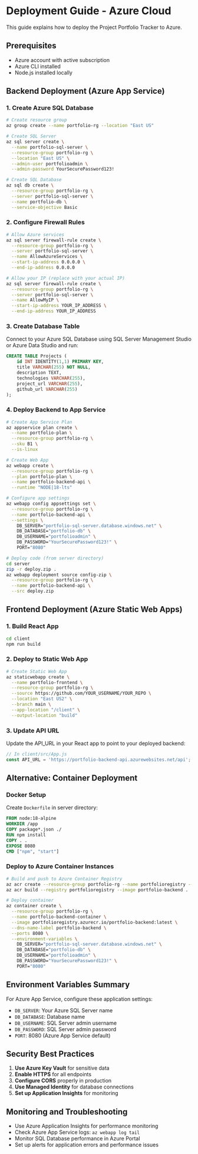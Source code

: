 # Deployment Guide - Azure Cloud

This guide explains how to deploy the Project Portfolio Tracker to Azure.

## Prerequisites

- Azure account with active subscription
- Azure CLI installed
- Node.js installed locally

## Backend Deployment (Azure App Service)

### 1. Create Azure SQL Database

```bash
# Create resource group
az group create --name portfolio-rg --location "East US"

# Create SQL Server
az sql server create \
  --name portfolio-sql-server \
  --resource-group portfolio-rg \
  --location "East US" \
  --admin-user portfolioadmin \
  --admin-password YourSecurePassword123!

# Create SQL Database
az sql db create \
  --resource-group portfolio-rg \
  --server portfolio-sql-server \
  --name portfolio-db \
  --service-objective Basic
```

### 2. Configure Firewall Rules

```bash
# Allow Azure services
az sql server firewall-rule create \
  --resource-group portfolio-rg \
  --server portfolio-sql-server \
  --name AllowAzureServices \
  --start-ip-address 0.0.0.0 \
  --end-ip-address 0.0.0.0

# Allow your IP (replace with your actual IP)
az sql server firewall-rule create \
  --resource-group portfolio-rg \
  --server portfolio-sql-server \
  --name AllowMyIP \
  --start-ip-address YOUR_IP_ADDRESS \
  --end-ip-address YOUR_IP_ADDRESS
```

### 3. Create Database Table

Connect to your Azure SQL Database using SQL Server Management Studio or Azure Data Studio and run:

```sql
CREATE TABLE Projects (
    id INT IDENTITY(1,1) PRIMARY KEY,
    title VARCHAR(255) NOT NULL,
    description TEXT,
    technologies VARCHAR(255),
    project_url VARCHAR(255),
    github_url VARCHAR(255)
);
```

### 4. Deploy Backend to App Service

```bash
# Create App Service Plan
az appservice plan create \
  --name portfolio-plan \
  --resource-group portfolio-rg \
  --sku B1 \
  --is-linux

# Create Web App
az webapp create \
  --resource-group portfolio-rg \
  --plan portfolio-plan \
  --name portfolio-backend-api \
  --runtime "NODE|18-lts"

# Configure app settings
az webapp config appsettings set \
  --resource-group portfolio-rg \
  --name portfolio-backend-api \
  --settings \
    DB_SERVER="portfolio-sql-server.database.windows.net" \
    DB_DATABASE="portfolio-db" \
    DB_USERNAME="portfolioadmin" \
    DB_PASSWORD="YourSecurePassword123!" \
    PORT="8080"

# Deploy code (from server directory)
cd server
zip -r deploy.zip .
az webapp deployment source config-zip \
  --resource-group portfolio-rg \
  --name portfolio-backend-api \
  --src deploy.zip
```

## Frontend Deployment (Azure Static Web Apps)

### 1. Build React App

```bash
cd client
npm run build
```

### 2. Deploy to Static Web App

```bash
# Create Static Web App
az staticwebapp create \
  --name portfolio-frontend \
  --resource-group portfolio-rg \
  --source https://github.com/YOUR_USERNAME/YOUR_REPO \
  --location "East US2" \
  --branch main \
  --app-location "/client" \
  --output-location "build"
```

### 3. Update API URL

Update the API_URL in your React app to point to your deployed backend:

```javascript
// In client/src/App.js
const API_URL = 'https://portfolio-backend-api.azurewebsites.net/api';
```

## Alternative: Container Deployment

### Docker Setup

Create `Dockerfile` in server directory:

```dockerfile
FROM node:18-alpine
WORKDIR /app
COPY package*.json ./
RUN npm install
COPY . .
EXPOSE 8080
CMD ["npm", "start"]
```

### Deploy to Azure Container Instances

```bash
# Build and push to Azure Container Registry
az acr create --resource-group portfolio-rg --name portfolioregistry --sku Basic
az acr build --registry portfolioregistry --image portfolio-backend .

# Deploy container
az container create \
  --resource-group portfolio-rg \
  --name portfolio-backend-container \
  --image portfolioregistry.azurecr.io/portfolio-backend:latest \
  --dns-name-label portfolio-backend \
  --ports 8080 \
  --environment-variables \
    DB_SERVER="portfolio-sql-server.database.windows.net" \
    DB_DATABASE="portfolio-db" \
    DB_USERNAME="portfolioadmin" \
    DB_PASSWORD="YourSecurePassword123!" \
    PORT="8080"
```

## Environment Variables Summary

For Azure App Service, configure these application settings:

- `DB_SERVER`: Your Azure SQL Server name
- `DB_DATABASE`: Database name
- `DB_USERNAME`: SQL Server admin username  
- `DB_PASSWORD`: SQL Server admin password
- `PORT`: 8080 (Azure App Service default)

## Security Best Practices

1. **Use Azure Key Vault** for sensitive data
2. **Enable HTTPS** for all endpoints
3. **Configure CORS** properly in production
4. **Use Managed Identity** for database connections
5. **Set up Application Insights** for monitoring

## Monitoring and Troubleshooting

- Use Azure Application Insights for performance monitoring
- Check Azure App Service logs: `az webapp log tail`
- Monitor SQL Database performance in Azure Portal
- Set up alerts for application errors and performance issues
